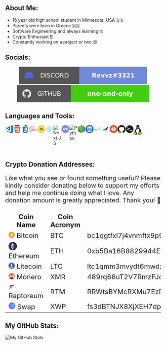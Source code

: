 ## About Me:
- 16 year old high school student in Minnesota, USA 🇺🇸
- Parents were born in Greece 🇬🇷
- Software Engineering and always learning 🤓
- Crypto Enthusiast ₿
- Constantly working on a project or two 😉

## Socials:

<p align="center">
    <a href="https://discord.com/" alt="My Discord">
        <img src="static/images/socials/discord.svg" /></a>
    <a href="https://github.com/one-and-only" alt="My GitHub">
        <img src="static/images/socials/github.svg" /></a>
</p>

## Languages and Tools:

<img align="left" alt="Visual Studio Code" width="26px" src="static/images/vscode.png" />
<img align="left" alt="HTML5" width="26px" src="static/images/html.png" />
<img align="left" alt="CSS3" width="26px" src="static/images/css.png" />
<img align="left" alt="Sass" width="26px" src="static/images/sass.png" />
<img align="left" alt="JavaScript" width="26px" src="static/images/js.svg" />
<img align="left" alt="React" width="26px" src="static/images/react.png" />
<img align="left" alt="Next.JS" width="26px" src="https://iconape.com/wp-content/files/gm/82643/svg/next-js.svg" />
<img align="left" alt="PHP" width="26px" src="static/images/php.png">
<img align="left" alt="Python" width="26px" src="https://pythonprinciples.com/images/round-python-logo.png">
<img align="left" alt="Node.js" width="26px" src="static/images/nodejs.png" />
<img align="left" alt="SQL" width="26px" src="static/images/sql.png" />
<img align="left" alt="MySQL" width="26px" src="static/images/mysql.png" />
<img align="left" alt="MariaDB" width="26px" src="static/images/mariadb.png">
<img align="left" alt="Git" width="26px" src="static/images/git.png" />
<img align="left" alt="GitHub" width="26px" src="https://raw.githubusercontent.com/github/explore/78df643247d429f6cc873026c0622819ad797942/topics/github/github.png" />
<img align="left" alt="Terminal" width="26px" src="static/images/terminal.png" />
<img align="left" alt="Linux" width="26px" src="static/images/tux.png" />

<br />
<br />
<br />
<br />
<br />

## Crypto Donation Addresses:

<p style="font-size: 20px;">Like what you see or found something useful? Please kindly consider donating below to support my efforts and help me continue doing what I love. Any donation amount is greatly appreciated. Thank you! 🤗</p>
<table style="font-size: 22px; width: auto">
    <th>Coin Name</th>
    <th>Coin Acronym</th>
    <th>Donation Address</th>
    <tr>
        <td><img src="static/images/cryptos/btc.png" width="20px;"> Bitcoin</img></td>
        <td>BTC</td>
        <td>bc1qgtfxl7j4vnmftx9p9fzvwttf0lxnf0hxaqtmd6</td>
    </tr>
    <tr>
        <td><img src="static/images/cryptos/eth.png" width="27px;"> Ethereum</img></td>
        <td>ETH</td>
        <td>0xb5Ba16B8829944EB811f6156eFBa5EF015CB4d71</td>
    </tr>
    <tr>
        <td><img src="static/images/cryptos/ltc.png" width="20px;"> Litecoin</img></td>
        <td>LTC</td>
        <td>ltc1qmm3mvydt6mwdzzntkhxa2dqj7ndlwcvutktzyf</td>
    </tr>
    <tr>
        <td><img src="static/images/cryptos/xmr.png" width="20px;"> Monero</img></td>
        <td>XMR</td>
        <td>489rq68uT2V7RmzFJcnaAVY4zvrwpu32ngchXUWDbvsFLv8neifPRt62PiXMrTP4c5CdpRKYFS4ZDU8YKjC7R4LbADb4s9L</td>
    </tr>
    <tr>
        <td><img src="static/images/cryptos/rtm.png" width="22px;"> Raptoreum</img></td>
        <td>RTM</td>
        <td>RRWtsBYMcRXMu7EzP1rDN8UajHQFew2sJ8</td>
    </tr>
    <tr>
        <td><img src="static/images/cryptos/xwp.png" width="22px;"> Swap</img></td>
        <td>XWP</td>
        <td>fs3dBTNJX8XjXEH7dpzgkkZk5w5y2CnpRAF5RxBUFSszjJC7wciAhVhQAGmzPcnchjfzFA4nNWeStBHPCugwckuC13XH2362c<td>
    </tr>
</table>

## My GitHub Stats:
![My GitHub Stats](https://github-readme-stats.vercel.app/api?username=one-and-only&show_icons=true&theme=radical)